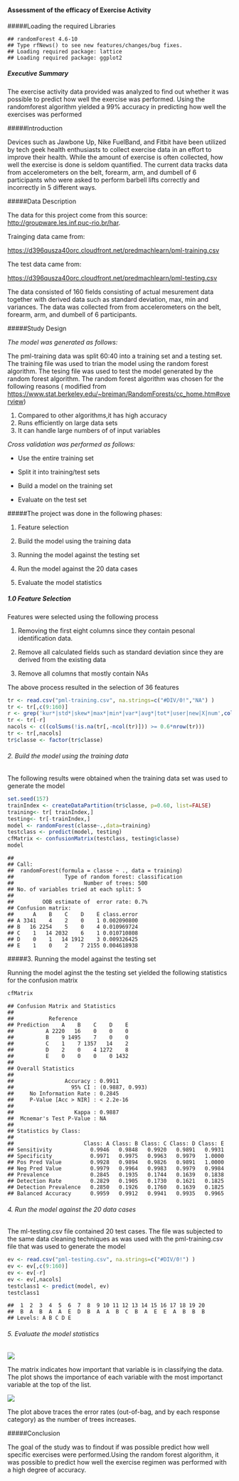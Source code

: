 # 
#### Assessment of the efficacy of Exercise Activity

#####Loading the required Libraries


```
## randomForest 4.6-10
## Type rfNews() to see new features/changes/bug fixes.
## Loading required package: lattice
## Loading required package: ggplot2
```




##### Executive Summary

The exercise activity data provided  was analyzed to find out whether it was possible to predict how well the exercise was performed. Using the randomforest algorithm yielded  a 99% accuracy in predicting how well the exercises was performed

#####Introduction

Devices such as Jawbone Up, Nike FuelBand, and Fitbit  have been utilized  by tech geek health enthusiasts  to collect exercise data in an effort to improve their health. While the amount of exercise is often collected, how well the exercise is done is seldom quantified. The current  data tracks data from accelerometers on the belt, forearm, arm, and dumbell of 6 participants who were asked to perform barbell lifts correctly and incorrectly in 5 different ways.


#####Data Description

The data for this project come from this source: http://groupware.les.inf.puc-rio.br/har.

Trainging  data came from:

https://d396qusza40orc.cloudfront.net/predmachlearn/pml-training.csv

The test data came from:

https://d396qusza40orc.cloudfront.net/predmachlearn/pml-testing.csv

The data consisted of 160 fields consisting of actual mesurement data together with derived data such as standard deviation, max, min and variances. The data was collected from  from accelerometers on the belt, forearm, arm, and dumbell of 6 participants.

#####Study Design

*The model was generated as follows:*

The pml-training data was split 60:40 into a training set and a testing set. The training file was used to trian the model using the random forest algorithm. The tesing file was used to test the model generated by the random forest algorithm. The random forest algorithm was chosen for the following reasons ( modified from https://www.stat.berkeley.edu/~breiman/RandomForests/cc_home.htm#overview)

1. Compared to other algorithms,it has high accuracy
2. Runs efficiently on large data sets
3. It can handle large numbers of of input variables

*Cross validation was performed as follows:*

* Use the entire training set

* Split it into training/test sets

* Build a model on the training set

* Evaluate on the test set


#####The project was done in the following phases:

1. Feature selection

2. Build the model using the training data

3. Running the model against the testing set

4. Run the model against the 20 data cases

5. Evaluate the model statistics




##### 1.0 Feature Selection

Features were selected using the following process

1. Removing the first eight columns since they contain pesonal identification data.

2. Remove all calculated fields such as standard deviation since they are derived from the existing data

3. Remove all columns that mostly contain NAs

The above process resulted in the selection of 36 features


```r
tr <- read.csv("pml-training.csv", na.strings=c("#DIV/0!","NA") )
tr <- tr[,c(9:160)]
r <- grep('kur*|std*|skew*|max*|min*|var*|avg*|tot*|user|new|X|num',colnames(tr))
tr <- tr[-r]
nacols <- c((colSums(!is.na(tr[,-ncol(tr)])) >= 0.6*nrow(tr)))
tr <- tr[,nacols]
tr$classe <- factor(tr$classe)
```


###### 2. Build the model using the training data

The following results were obtained when the training data set was used to generate the model


```r
set.seed(157)
trainIndex <- createDataPartition(tr$classe, p=0.60, list=FALSE)
training<- tr[ trainIndex,]
testing<- tr[-trainIndex,]
model <- randomForest(classe~.,data=training)
testclass <- predict(model, testing)
cfMatrix <- confusionMatrix(testclass, testing$classe) 
model
```

```
## 
## Call:
##  randomForest(formula = classe ~ ., data = training) 
##                Type of random forest: classification
##                      Number of trees: 500
## No. of variables tried at each split: 5
## 
##         OOB estimate of  error rate: 0.7%
## Confusion matrix:
##      A    B    C    D    E class.error
## A 3341    4    2    0    1 0.002090800
## B   16 2254    5    0    4 0.010969724
## C    1   14 2032    6    1 0.010710808
## D    0    1   14 1912    3 0.009326425
## E    1    0    2    7 2155 0.004618938
```
 
#####3. Running the model against the testing set
 
Running the model aginst the the testing set yielded the following statistics for the confusion matrix
 

```r
cfMatrix
```

```
## Confusion Matrix and Statistics
## 
##           Reference
## Prediction    A    B    C    D    E
##          A 2220   16    0    0    0
##          B    9 1495    7    0    0
##          C    1    7 1357   14    2
##          D    2    0    4 1272    8
##          E    0    0    0    0 1432
## 
## Overall Statistics
##                                          
##                Accuracy : 0.9911         
##                  95% CI : (0.9887, 0.993)
##     No Information Rate : 0.2845         
##     P-Value [Acc > NIR] : < 2.2e-16      
##                                          
##                   Kappa : 0.9887         
##  Mcnemar's Test P-Value : NA             
## 
## Statistics by Class:
## 
##                      Class: A Class: B Class: C Class: D Class: E
## Sensitivity            0.9946   0.9848   0.9920   0.9891   0.9931
## Specificity            0.9971   0.9975   0.9963   0.9979   1.0000
## Pos Pred Value         0.9928   0.9894   0.9826   0.9891   1.0000
## Neg Pred Value         0.9979   0.9964   0.9983   0.9979   0.9984
## Prevalence             0.2845   0.1935   0.1744   0.1639   0.1838
## Detection Rate         0.2829   0.1905   0.1730   0.1621   0.1825
## Detection Prevalence   0.2850   0.1926   0.1760   0.1639   0.1825
## Balanced Accuracy      0.9959   0.9912   0.9941   0.9935   0.9965
```



###### 4. Run the model against the 20 data cases

The ml-testing.csv file contained 20 test cases. The file was subjected to the same data cleaning techniques as was used with the pml-training.csv file that was used to generate the model


```r
ev <- read.csv("pml-testing.csv", na.strings=c("#DIV/0!") )
ev <- ev[,c(9:160)]
ev <- ev[-r]
ev <- ev[,nacols]
testclass1 <- predict(model, ev)
testclass1
```

```
##  1  2  3  4  5  6  7  8  9 10 11 12 13 14 15 16 17 18 19 20 
##  B  A  B  A  A  E  D  B  A  A  B  C  B  A  E  E  A  B  B  B 
## Levels: A B C D E
```
###### 5.  Evaluate the model statistics

![](mlproj_files/figure-html/unnamed-chunk-6-1.png) 

The matrix indicates how important that variable is in classifying the data. The plot shows the importance of each variable with the most importanct variable at the top of the list.



![](mlproj_files/figure-html/unnamed-chunk-7-1.png) 


The plot  above traces the error rates (out-of-bag, and by each response
category) as the number of trees increases. 



#####Conclusion

The goal of the study was to findout if was possible predict how well specific  exercises were performed.Using  the random forest algorithm, it was possible to predict how well the exercise regimen was performed with a high degree of accuracy.



